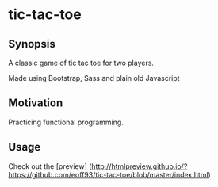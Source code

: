 # tic-tac-toe

## Synopsis

A classic game of tic tac toe for two players.

Made using Bootstrap, Sass and plain old Javascript

## Motivation

Practicing functional programming.

## Usage

Check out the [preview] (http://htmlpreview.github.io/?https://github.com/eoff93/tic-tac-toe/blob/master/index.html)
